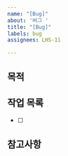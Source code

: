 ```yaml
---
name: "[Bug]"
about: '버그 '
title: "[Bug]"
labels: bug
assignees: LHS-11

---
```


## 목적 

## 작업 목록  
- [ ]

## 참고사항
